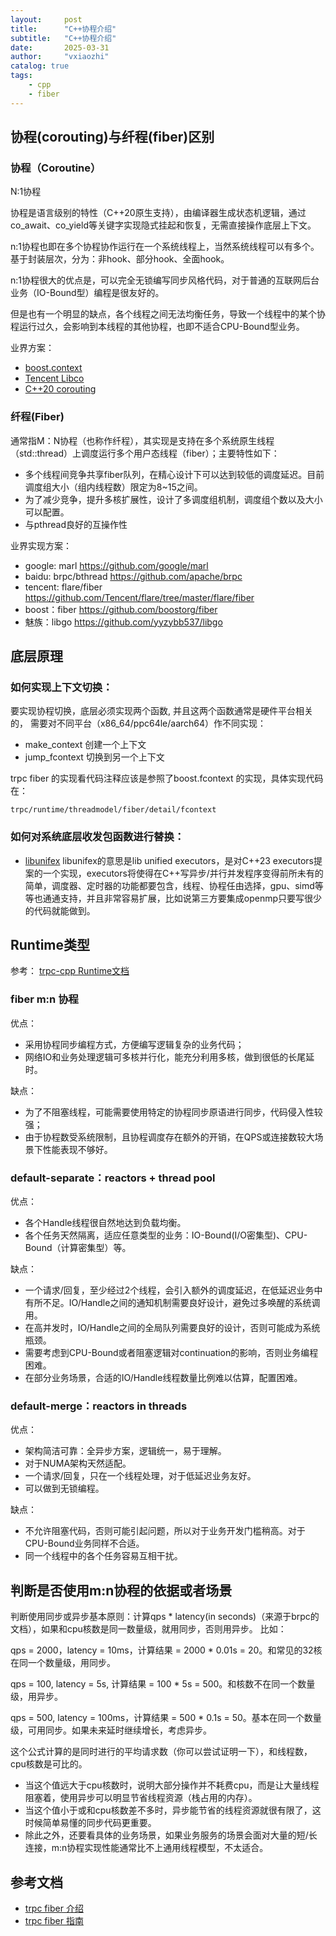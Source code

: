 ```yaml
---
layout:     post
title:      "C++协程介绍"
subtitle:   "C++协程介绍"
date:       2025-03-31
author:     "vxiaozhi"
catalog: true
tags:
    - cpp
    - fiber
---
```


## 协程(corouting)与纤程(fiber)区别

### 协程（Coroutine）​

N:1协程

协程是语言级别的特性（C++20原生支持），由编译器生成状态机逻辑，通过co_await、co_yield等关键字实现隐式挂起和恢复，无需直接操作底层上下文。

n:1协程也即在多个协程协作运行在一个系统线程上，当然系统线程可以有多个。基于封装层次，分为：非hook、部分hook、全面hook。

n:1协程很大的优点是，可以完全无锁编写同步风格代码，对于普通的互联网后台业务（IO-Bound型）编程是很友好的。

但是也有一个明显的缺点，各个线程之间无法均衡任务，导致一个线程中的某个协程运行过久，会影响到本线程的其他协程，也即不适合CPU-Bound型业务。

业界方案：

- [boost.context](https://github.com/boostorg/context)
- [Tencent Libco](https://github.com/Tencent/libco)
- [C++20 corouting](/2025/04/06/cpp20-corouting-intro/)

### 纤程(Fiber)

通常指M：N协程（也称作纤程），其实现是支持在多个系统原生线程（std::thread）上调度运行多个用户态线程（fiber）；主要特性如下：

- 多个线程间竞争共享fiber队列，在精心设计下可以达到较低的调度延迟。目前调度组大小（组内线程数）限定为8~15之间。
- 为了减少竞争，提升多核扩展性，设计了多调度组机制，调度组个数以及大小可以配置。
- 与pthread良好的互操作性

业界实现方案：

- google: marl https://github.com/google/marl
- baidu: brpc/bthread  https://github.com/apache/brpc
- tencent: flare/fiber https://github.com/Tencent/flare/tree/master/flare/fiber
- boost：fiber https://github.com/boostorg/fiber
- 魅族：libgo https://github.com/yyzybb537/libgo


## 底层原理

### 如何实现上下文切换：

要实现协程切换，底层必须实现两个函数, 并且这两个函数通常是硬件平台相关的， 需要对不同平台（x86_64/ppc64le/aarch64）作不同实现：

- make_context 创建一个上下文
- jump_fcontext 切换到另一个上下文


trpc fiber 的实现看代码注释应该是参照了boost.fcontext 的实现，具体实现代码在：

```
trpc/runtime/threadmodel/fiber/detail/fcontext
```

### 如何对系统底层收发包函数进行替换：

- [libunifex](https://github.com/facebookexperimental/libunifex) libunifex的意思是lib unified executors，是对C++23 executors提案的一个实现，executors将使得在C++写异步/并行并发程序变得前所未有的简单，调度器、定时器的功能都要包含，线程、协程任由选择，gpu、simd等等也通通支持，并且非常容易扩展，比如说第三方要集成openmp只要写很少的代码就能做到。

## Runtime类型

参考： [trpc-cpp Runtime文档](https://github.com/trpc-group/trpc-cpp/blob/main/docs/zh/runtime.md)

### fiber m:n 协程

优点：

- 采用协程同步编程方式，方便编写逻辑复杂的业务代码；
- 网络IO和业务处理逻辑可多核并行化，能充分利用多核，做到很低的长尾延时。

缺点：

- 为了不阻塞线程，可能需要使用特定的协程同步原语进行同步，代码侵入性较强；
- 由于协程数受系统限制，且协程调度存在额外的开销，在QPS或连接数较大场景下性能表现不够好。

### default-separate：reactors + thread pool

优点：

- 各个Handle线程很自然地达到负载均衡。
- 各个任务天然隔离，适应任意类型的业务：IO-Bound(I/O密集型)、CPU-Bound（计算密集型）等。

缺点：

- 一个请求/回复，至少经过2个线程，会引入额外的调度延迟，在低延迟业务中有所不足。IO/Handle之间的通知机制需要良好设计，避免过多唤醒的系统调用。
- 在高并发时，IO/Handle之间的全局队列需要良好的设计，否则可能成为系统瓶颈。
- 需要考虑到CPU-Bound或者阻塞逻辑对continuation的影响，否则业务编程困难。
- 在部分业务场景，合适的IO/Handle线程数量比例难以估算，配置困难。

### default-merge：reactors in threads

优点：

- 架构简洁可靠：全异步方案，逻辑统一，易于理解。
- 对于NUMA架构天然适配。
- 一个请求/回复，只在一个线程处理，对于低延迟业务友好。
- 可以做到无锁编程。

缺点：

- 不允许阻塞代码，否则可能引起问题，所以对于业务开发门槛稍高。对于CPU-Bound业务同样不合适。
- 同一个线程中的各个任务容易互相干扰。


## 判断是否使用m:n协程的依据或者场景

判断使用同步或异步基本原则：计算qps * latency(in seconds)（来源于brpc的文档），如果和cpu核数是同一数量级，就用同步，否则用异步。
比如：

qps = 2000，latency = 10ms，计算结果 = 2000 * 0.01s = 20。和常见的32核在同一个数量级，用同步。

qps = 100, latency = 5s, 计算结果 = 100 * 5s = 500。和核数不在同一个数量级，用异步。

qps = 500, latency = 100ms，计算结果 = 500 * 0.1s = 50。基本在同一个数量级，可用同步。如果未来延时继续增长，考虑异步。

这个公式计算的是同时进行的平均请求数（你可以尝试证明一下），和线程数，cpu核数是可比的。

- 当这个值远大于cpu核数时，说明大部分操作并不耗费cpu，而是让大量线程阻塞着，使用异步可以明显节省线程资源（栈占用的内存）。
- 当这个值小于或和cpu核数差不多时，异步能节省的线程资源就很有限了，这时候简单易懂的同步代码更重要。
- 除此之外，还要看具体的业务场景，如果业务服务的场景会面对大量的短/长连接，m:n协程实现性能通常比不上通用线程模型，不太适合。


## 参考文档

- [trpc fiber 介绍](https://github.com/trpc-group/trpc-cpp/blob/main/docs/zh/fiber.md)
- [trpc fiber 指南](https://github.com/trpc-group/trpc-cpp/blob/main/docs/zh/fiber_user_guide.md)
